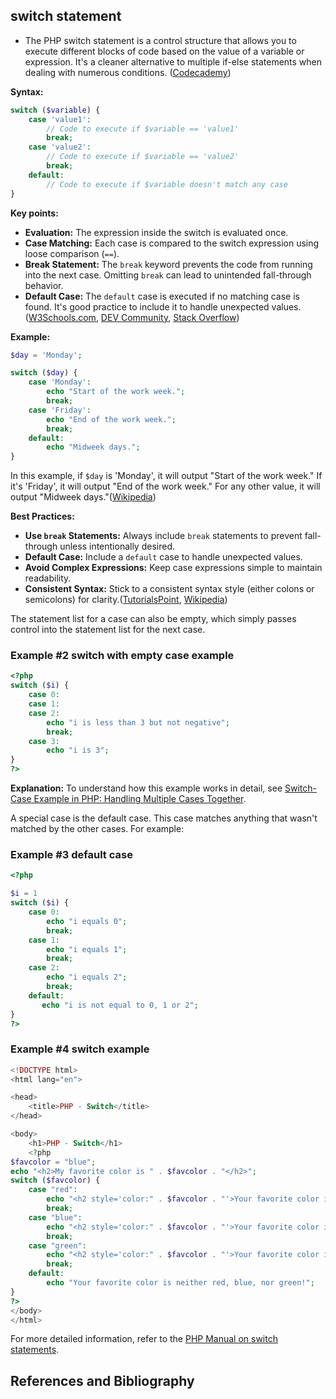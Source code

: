 
## switch statement

- The PHP switch statement is a control structure that allows you to execute different blocks of code based on the value of a variable or expression. It's a cleaner alternative to multiple if-else statements when dealing with numerous conditions. ([Codecademy][1])

**Syntax:**

```php
switch ($variable) {
    case 'value1':
        // Code to execute if $variable == 'value1'
        break;
    case 'value2':
        // Code to execute if $variable == 'value2'
        break;
    default:
        // Code to execute if $variable doesn't match any case
}
```

**Key points:**

* **Evaluation:** The expression inside the switch is evaluated once.
* **Case Matching:** Each case is compared to the switch expression using loose comparison (`==`).
* **Break Statement:** The `break` keyword prevents the code from running into the next case. Omitting `break` can lead to unintended fall-through behavior.
* **Default Case:** The `default` case is executed if no matching case is found. It's good practice to include it to handle unexpected values.([W3Schools.com][2], [DEV Community][3], [Stack Overflow][4])

**Example:**

```php
$day = 'Monday';

switch ($day) {
    case 'Monday':
        echo "Start of the work week.";
        break;
    case 'Friday':
        echo "End of the work week.";
        break;
    default:
        echo "Midweek days.";
}
```



In this example, if `$day` is 'Monday', it will output "Start of the work week." If it's 'Friday', it will output "End of the work week." For any other value, it will output "Midweek days."([Wikipedia][5])

**Best Practices:**

* **Use `break` Statements:** Always include `break` statements to prevent fall-through unless intentionally desired.
* **Default Case:** Include a `default` case to handle unexpected values.
* **Avoid Complex Expressions:** Keep case expressions simple to maintain readability.
* **Consistent Syntax:** Stick to a consistent syntax style (either colons or semicolons) for clarity.([TutorialsPoint][6], [Wikipedia][5])

The statement list for a case can also be empty, which simply passes control into the statement list for the next case.

### Example #2 switch with empty case example

```php
<?php
switch ($i) {
    case 0:
    case 1:
    case 2:
        echo "i is less than 3 but not negative";
        break;
    case 3:
        echo "i is 3";
}
?>
```

**Explanation:** To understand how this example works in detail, see [Switch-Case Example in PHP: Handling Multiple Cases Together](switch/solutions/switch-example3.md).

A special case is the default case. This case matches anything that wasn't matched by the other cases. For example:

### Example #3 default case

```php
<?php

$i = 1
switch ($i) {
    case 0:
        echo "i equals 0";
        break;
    case 1:
        echo "i equals 1";
        break;
    case 2:
        echo "i equals 2";
        break;
    default:
       echo "i is not equal to 0, 1 or 2";
}
?>
```

### Example #4 switch example

```php
<!DOCTYPE html>
<html lang="en">

<head>
    <title>PHP - Switch</title>
</head>

<body>
    <h1>PHP - Switch</h1>
    <?php
$favcolor = "blue";
echo "<h2>My favorite color is " . $favcolor . "</h2>";
switch ($favcolor) {
    case "red":
        echo "<h2 style='color:" . $favcolor . "'>Your favorite color is red!</h2>";
        break;
    case "blue":
        echo "<h2 style='color:" . $favcolor . "'>Your favorite color is blue!</h2>";
        break;
    case "green":
        echo "<h2 style='color:" . $favcolor . "'>Your favorite color is green!</h2>";
        break;
    default:
        echo "Your favorite color is neither red, blue, nor green!";
}
?>
</body>
</html>
```

For more detailed information, refer to the [PHP Manual on switch statements](https://www.php.net/manual/en/control-structures.switch.php).

## References and Bibliography

[1]: https://www.codecademy.com/resources/docs/php/switch "Switch - PHP - Codecademy"
[2]: https://www.w3schools.com/php/php_switch.asp "PHP switch Statement - W3Schools"
[3]: https://dev.to/klnjmm/be-careful-about-the-switch-statement-in-php-d8d "Be careful about the switch statement in PHP - DEV Community"
[4]: https://stackoverflow.com/questions/37881440/switch-case-statement-in-php "Switch case statement in PHP - Stack Overflow"
[5]: https://en.wikipedia.org/wiki/PHP_syntax_and_semantics "PHP syntax and semantics"
[6]: https://www.tutorialspoint.com/php/php_switch_statement.htm "PHP Switch Statement - Tutorialspoint"

